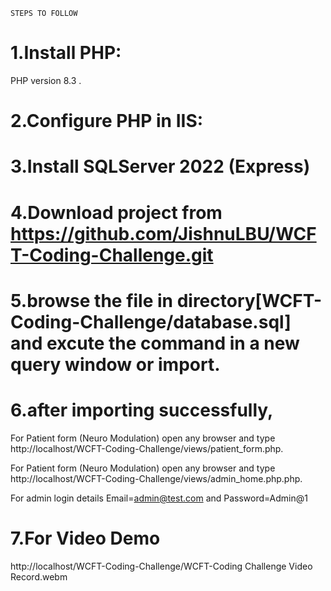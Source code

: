 `STEPS TO FOLLOW`

# 1.Install PHP: 

PHP version 8.3 .

# 2.Configure PHP in IIS:

# 3.Install SQLServer 2022 (Express)

# 4.Download project from https://github.com/JishnuLBU/WCFT-Coding-Challenge.git

# 5.browse the file in directory[WCFT-Coding-Challenge/database.sql] and excute the command in a new query window or import.

# 6.after importing successfully,
For Patient form (Neuro Modulation) open any browser and type http://localhost/WCFT-Coding-Challenge/views/patient_form.php.

For Patient form (Neuro Modulation) open any browser and type http://localhost/WCFT-Coding-Challenge/views/admin_home.php.php.

For admin login details Email=admin@test.com and Password=Admin@1

# 7.For Video Demo
http://localhost/WCFT-Coding-Challenge/WCFT-Coding Challenge Video Record.webm
